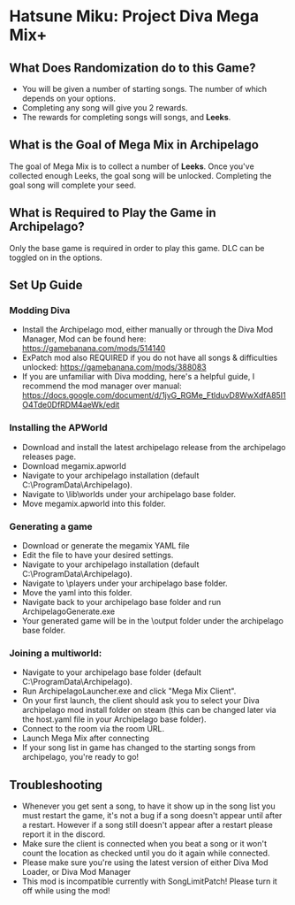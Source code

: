 # Hatsune Miku: Project Diva Mega Mix+

## What Does Randomization do to this Game?
- You will be given a number of starting songs. The number of which depends on your options.
- Completing any song will give you 2 rewards.
- The rewards for completing songs will songs, and **Leeks**.

## What is the Goal of Mega Mix in Archipelago

The goal of Mega Mix is to collect a number of **Leeks**. Once you've collected enough Leeks, the goal song will be unlocked. Completing the goal song will complete your seed.

## What is Required to Play the Game in Archipelago?

Only the base game is required in order to play this game.
DLC can be toggled on in the options.

## Set Up Guide

### Modding Diva
- Install the Archipelago mod, either manually or through the Diva Mod Manager, Mod can be found here: https://gamebanana.com/mods/514140
- ExPatch mod also REQUIRED if you do not have all songs & difficulties unlocked: https://gamebanana.com/mods/388083
- If you are unfamiliar with Diva modding, here's a helpful guide, I recommend the mod manager over manual: https://docs.google.com/document/d/1jvG_RGMe_FtlduvD8WwXdfA85I1O4Tde0DfRDM4aeWk/edit

### Installing the APWorld

- Download and install the latest archipelago release from the archipelago releases page.
- Download megamix.apworld
- Navigate to your archipelago installation (default C:\ProgramData\Archipelago).
- Navigate to \lib\worlds under your archipelago base folder.
- Move megamix.apworld into this folder.

### Generating a game

- Download or generate the megamix YAML file
- Edit the file to have your desired settings.
- Navigate to your archipelago installation (default C:\ProgramData\Archipelago).
- Navigate to \players under your archipelago base folder.
- Move the yaml into this folder.
- Navigate back to your archipelago base folder and run ArchipelagoGenerate.exe
- Your generated game will be in the \output folder under the archipelago base folder.

### Joining a multiworld:

- Navigate to your archipelago base folder (default C:\ProgramData\Archipelago).
- Run ArchipelagoLauncher.exe and click "Mega Mix Client".
- On your first launch, the client should ask you to select your Diva archipelago mod install folder on steam (this can be changed later via the host.yaml file in your Archipelago base folder).
- Connect to the room via the room URL.
- Launch Mega Mix after connecting
- If your song list in game has changed to the starting songs from archipelago, you're ready to go!

## Troubleshooting

- Whenever you get sent a song, to have it show up in the song list you must restart the game, it's not a bug if a song doesn't appear until after a restart. However if a song still doesn't appear after a restart please report it in the discord.
- Make sure the client is connected when you beat a song or it won't count the location as checked until you do it again while connected.
- Please make sure you're using the latest version of either Diva Mod Loader, or Diva Mod Manager
- This mod is incompatible currently with SongLimitPatch! Please turn it off while using the mod!
